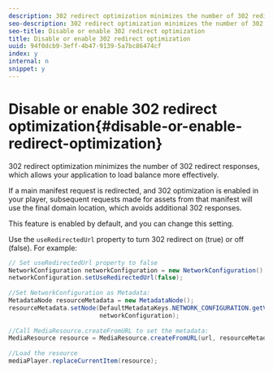 ```yaml
---
description: 302 redirect optimization minimizes the number of 302 redirect responses, which allows your application to load balance more effectively.
seo-description: 302 redirect optimization minimizes the number of 302 redirect responses, which allows your application to load balance more effectively.
seo-title: Disable or enable 302 redirect optimization
title: Disable or enable 302 redirect optimization
uuid: 94f0dcb9-3eff-4b47-9139-5a7bc86474cf
index: y
internal: n
snippet: y
---
```


# Disable or enable 302 redirect optimization{#disable-or-enable-redirect-optimization}

302 redirect optimization minimizes the number of 302 redirect responses, which allows your application to load balance more effectively.

<a id="example_B886777252B745AAB48B1FCC42C97A25"></a>

If a main manifest request is redirected, and 302 optimization is enabled in your player, subsequent requests made for assets from that manifest will use the final domain location, which avoids additional 302 responses.

This feature is enabled by default, and you can change this setting.

Use the `useRedirectedUrl` property to turn 302 redirect on (true) or off (false). 
For example: 

```java
// Set useRedirectedUrl property to false 
NetworkConfiguration networkConfiguration = new NetworkConfiguration(); 
networkConfiguration.setUseRedirectedUrl(false); 
 
//Set NetworkConfiguration as Metadata: 
MetadataNode resourceMetadata = new MetadataNode();  
resourceMetadata.setNode(DefaultMetadataKeys.NETWORK_CONFIGURATION.getValue(),  
                         networkConfiguration); 
 
//Call MediaResource.createFromURL to set the metadata: 
MediaResource resource = MediaResource.createFromURL(url, resourceMetadata); 
  
//Load the resource 
mediaPlayer.replaceCurrentItem(resource);
```

